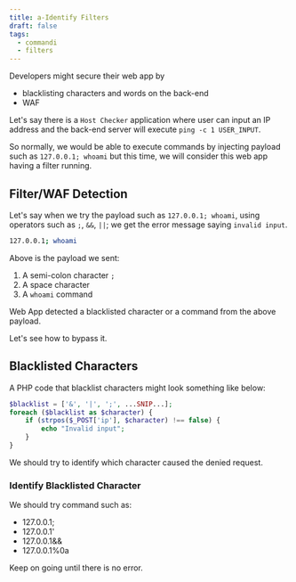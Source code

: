 ```yaml
---
title: a-Identify Filters
draft: false
tags:
  - commandi
  - filters
---
```

Developers might secure their web app by 
- blacklisting characters and words on the back-end 
- WAF

Let's say there is a `Host Checker` application where user can input an IP address and the back-end server will execute `ping -c 1 USER_INPUT`.

So normally, we would be able to execute commands by injecting payload such as `127.0.0.1; whoami` but this time, we will consider this web app having a filter running.
## Filter/WAF Detection

Let's say when we try the payload such as `127.0.0.1; whoami`, using operators such as `;`, `&&`, `||`; we get the error message saying `invalid input`.

```bash
127.0.0.1; whoami
```

Above is the payload we sent:

1. A semi-colon character `;`
2. A space character
3. A `whoami` command

Web App detected a blacklisted character or a command from the above payload.

Let's see how to bypass it.

## Blacklisted Characters

A PHP code that blacklist characters might look something like below:

```php
$blacklist = ['&', '|', ';', ...SNIP...];
foreach ($blacklist as $character) {
    if (strpos($_POST['ip'], $character) !== false) {
        echo "Invalid input";
    }
}
```

We should try to identify which character caused the denied request. 

### Identify Blacklisted Character

We should try command such as:

- 127.0.0.1;
- 127.0.0.1'
- 127.0.0.1&&
- 127.0.0.1%0a

Keep on going until there is no error.